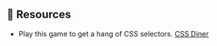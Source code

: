 ## 🧠 Resources
- Play this game to get a hang of CSS selectors. 
[CSS Diner](https://flukeout.github.io/)  

